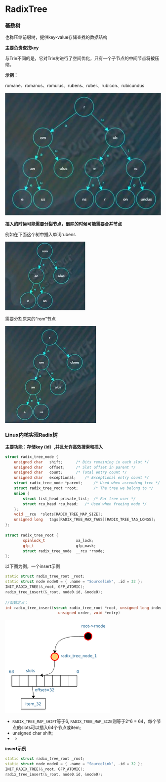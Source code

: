 # RadixTree

### **基数树**

也称压缩前缀树，提供key-value存储查找的数据结构

**主要负责查找key**

与Trie不同的是，它对Trie树进行了空间优化，只有一个子节点的中间节点将被压缩。

**示例：**

romane、romanus、romulus、rubens、ruber、rubicon、rubicundus

![](../../.gitbook/assets/wu-biao-ti-.png)

**插入的时候可能需要分裂节点，删除的时候可能需要合并节点**

例如在下面这个树中插入单词rubens

![](../../.gitbook/assets/6698af16977bd2872c898077843db61e.jpg)

需要分割原来的“rom”节点

![](../../.gitbook/assets/63f98f6790a27bf5ff3260ff3e654833%20%281%29.jpg)

### **Linux内核实现Radix树**

**主要功能：存储key \(id）,并且允许高效搜索和插入**

```cpp
struct radix_tree_node {
	unsigned char	shift;		/* Bits remaining in each slot */
	unsigned char	offset;		/* Slot offset in parent */
	unsigned char	count;		/* Total entry count */ 
	unsigned char	exceptional;	/* Exceptional entry count */
	struct radix_tree_node *parent;		/* Used when ascending tree */
	struct radix_tree_root *root;		/* The tree we belong to */
	union {
		struct list_head private_list;	/* For tree user */
		struct rcu_head	rcu_head;	/* Used when freeing node */
	};
	void __rcu	*slots[RADIX_TREE_MAP_SIZE];
	unsigned long	tags[RADIX_TREE_MAX_TAGS][RADIX_TREE_TAG_LONGS];
};

struct radix_tree_root {
        spinlock_t              xa_lock;
        gfp_t                   gfp_mask;
        struct radix_tree_node  __rcu *rnode;
};
```

以下图为例，一个insert示例

```cpp
static struct radix_tree_root _root;
static struct node node0 = { .name = "Sourcelink", .id = 32 };
INIT_RADIX_TREE(&_root, GFP_ATOMIC);
radix_tree_insert(&_root, node0.id, &node0);

//函数定义：
int radix_tree_insert(struct radix_tree_root *root, unsigned long index, 
                        unsigned order, void *entry)
```

![&#x63D2;&#x5165;id = 32](../../.gitbook/assets/20190926221056449_299958990%20%281%29.png)

*  `RADIX_TREE_MAP_SHIFT`等于6, `RADIX_TREE_MAP_SIZE`则等于2^6 = 64，每个节点的slots可以插入64个节点或item;
* unsigned char shift;
* * 
**insert示例**

```cpp
static struct radix_tree_root _root;
static struct node node0 = { .name = "Sourcelink", .id = 32 };
INIT_RADIX_TREE(&_root, GFP_ATOMIC);
radix_tree_insert(&_root, node0.id, &node0);
```

